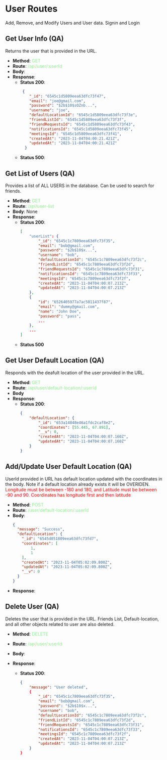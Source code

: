 # User Routes
  Add, Remove, and Modify Users and User data. Signin and Login

## Get User Info (QA)
Returns the user that is provided in the URL.
- **Method**: <span style="color:lightgreen">GET</span>
- **Route**: <span style="color:lightgreen">/api/user/:userId</span>
- **Body**: 
- **Response**:
    - **Status 200**:
      ```json
       {
          "_id": "6545c1d5809eea63dfc73f47",
          "email": "joe@gmail.com",
          "password": "$2b$10$sOZnb...",
          "username": "joe",
          "defaultLocationId": "6545c1d5809eea63dfc73f3e",
          "friendListId": "6545c1d5809eea63dfc73f3f",
          "friendRequestsId": "6545c1d5809eea63dfc73f43",
          "notificationsId": "6545c1d5809eea63dfc73f45",
          "meetingsId": "6545c1d5809eea63dfc73f41",
          "createdAt": "2023-11-04T04:00:21.421Z",
          "updatedAt": "2023-11-04T04:00:21.421Z"
        }
      ```
    - **Status 500**:

## Get List of Users (QA)
Provides a list of ALL USERS in the database. Can be used to search for friends. 
- **Method**: <span style="color:lightgreen">GET</span>
- **Route**: <span style="color:lightgreen">/api/user-list</span>
- **Body**: None
- **Response**:
    - **Status 200**:
      ```json
      [
          "userList": {
              "_id": "6545c1c7809eea63dfc73f35",
              "email": "bob@gmail.com",
              "password": "$2b$10$x...",
              "username": "bob",
              "defaultLocationId": "6545c1c7809eea63dfc73f2c",
              "friendListId": "6545c1c7809eea63dfc73f2d",
              "friendRequestsId": "6545c1c7809eea63dfc73f31",
              "notificationsId": "6545c1c7809eea63dfc73f33",
              "meetingsId": "6545c1c7809eea63dfc73f2f",
              "createdAt": "2023-11-04T04:00:07.213Z",
              "updatedAt": "2023-11-04T04:00:07.213Z"
          },
          {
              "id": "6526405977a7ac5811437f87",
              "email": "dummy@gmail.com",
              "name": "John Doe",
              "password": "pass",
              ...
          },
          ...
      ]
      ```
    - **Status 500**

## Get User Default Location (QA)
Responds with the deafult location of the user provided in the URL.
- **Method**: <span style="color:lightgreen">GET</span>
- **Route**: <span style="color:lightgreen">/api/user/default-location/:userId</span>
- **Body** 
- **Response**:
    - **Status 200**:
      ```json
      {
          "defaultLocation": {
              "_id": "653a14848e46a1fdc2caf8e2",
              "coordinates": [55.445, 67.891],
              "__v": 0,
              "createdAt": "2023-11-04T04:00:07.160Z",
              "updatedAt": "2023-11-04T04:00:07.160Z"
          }
      }
      ```


## Add/Update User Default Location (QA)
UserId provided in URL has default location updated with the coordinates in the body. Note if a default location already exists it will be OVERIDEN. <span style="color:red">Longitude must be between -180 and 180, and Latitude must be between -90 and 90. Coordinates has longitude first and then latitude</span>
- **Method**: <span style="color:lightgreen">POST</span>
- **Route**: <span style="color:lightgreen">/user/default-location/:userId</span>
- **Body**:
    ```json
    {
      "message": "Success",
      "defaultLocation": {
        "_id": "6545d051809eea63dfc73fd7",
        "coordinates": [
            1,
            1
        ],
        "createdAt": "2023-11-04T05:02:09.800Z",
        "updatedAt": "2023-11-04T05:02:09.800Z",
        "__v": 0
      }
    }
    ```
- **Response**:
    

## Delete User (QA)
Deletes the user that is provided in the URL. Friends List, Default-location, and all other objects related to user are also deleted.
- **Method**: <span style="color:lightgreen">DELETE</span>
- **Route**: <span style="color:lightgreen">/api/user/:userId</span>
- **Body**: 

- **Response**:
    - **Status 200**: 
      ```json
      {
          "message": "User deleted",
          {
              "_id": "6545c1c7809eea63dfc73f35",
              "email": "bob@gmail.com",
              "password": "$2b$10$x...",
              "username": "bob",
              "defaultLocationId": "6545c1c7809eea63dfc73f2c",
              "friendListId": "6545c1c7809eea63dfc73f2d",
              "friendRequestsId": "6545c1c7809eea63dfc73f31",
              "notificationsId": "6545c1c7809eea63dfc73f33",
              "meetingsId": "6545c1c7809eea63dfc73f2f",
              "createdAt": "2023-11-04T04:00:07.213Z",
              "updatedAt": "2023-11-04T04:00:07.213Z"
          }
      }
      ```